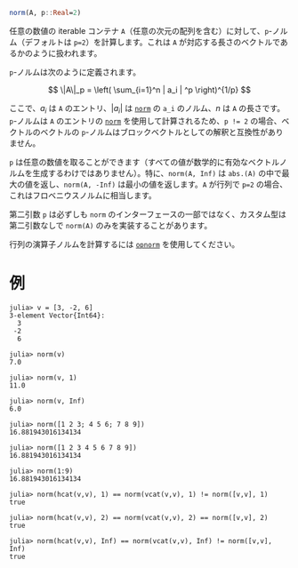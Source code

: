 ```julia
norm(A, p::Real=2)
```

任意の数値の iterable コンテナ `A`（任意の次元の配列を含む）に対して、`p`-ノルム（デフォルトは `p=2`）を計算します。これは `A` が対応する長さのベクトルであるかのように扱われます。

`p`-ノルムは次のように定義されます。

$$
\|A\|_p = \left( \sum_{i=1}^n | a_i | ^p \right)^{1/p}
$$

ここで、$a_i$ は `A` のエントリ、$| a_i |$ は [`norm`](@ref) の `a_i` のノルム、$n$ は `A` の長さです。`p`-ノルムは `A` のエントリの [`norm`](@ref) を使用して計算されるため、`p != 2` の場合、ベクトルのベクトルの `p`-ノルムはブロックベクトルとしての解釈と互換性がありません。

`p` は任意の数値を取ることができます（すべての値が数学的に有効なベクトルノルムを生成するわけではありません）。特に、`norm(A, Inf)` は `abs.(A)` の中で最大の値を返し、`norm(A, -Inf)` は最小の値を返します。`A` が行列で `p=2` の場合、これはフロベニウスノルムに相当します。

第二引数 `p` は必ずしも `norm` のインターフェースの一部ではなく、カスタム型は第二引数なしで `norm(A)` のみを実装することがあります。

行列の演算子ノルムを計算するには [`opnorm`](@ref) を使用してください。

# 例

```jldoctest
julia> v = [3, -2, 6]
3-element Vector{Int64}:
  3
 -2
  6

julia> norm(v)
7.0

julia> norm(v, 1)
11.0

julia> norm(v, Inf)
6.0

julia> norm([1 2 3; 4 5 6; 7 8 9])
16.881943016134134

julia> norm([1 2 3 4 5 6 7 8 9])
16.881943016134134

julia> norm(1:9)
16.881943016134134

julia> norm(hcat(v,v), 1) == norm(vcat(v,v), 1) != norm([v,v], 1)
true

julia> norm(hcat(v,v), 2) == norm(vcat(v,v), 2) == norm([v,v], 2)
true

julia> norm(hcat(v,v), Inf) == norm(vcat(v,v), Inf) != norm([v,v], Inf)
true
```
